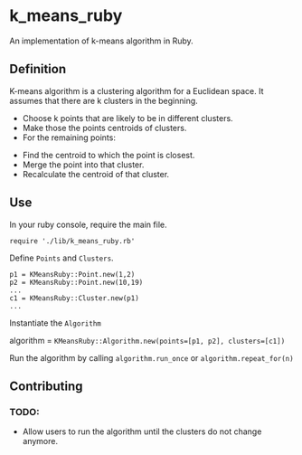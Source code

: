 # k_means_ruby

An implementation of k-means algorithm in Ruby.

## Definition

K-means algorithm is a clustering algorithm for a Euclidean space. It assumes that there are k clusters in the beginning.

* Choose k points that are likely to be in different clusters.
* Make those the points centroids of clusters.
* For the remaining points:
- Find the centroid to which the point is closest.
- Merge the point into that cluster.
- Recalculate the centroid of that cluster.

## Use

In your ruby console, require the main file.

`require './lib/k_means_ruby.rb'`

Define `Points` and `Clusters`.

```
p1 = KMeansRuby::Point.new(1,2)
p2 = KMeansRuby::Point.new(10,19)
...
c1 = KMeansRuby::Cluster.new(p1)
...
```

Instantiate the `Algorithm`

algorithm = `KMeansRuby::Algorithm.new(points=[p1, p2], clusters=[c1])`

Run the algorithm by calling `algorithm.run_once` or `algorithm.repeat_for(n)`

## Contributing

### TODO:

* Allow users to run the algorithm until the clusters do not change anymore.
